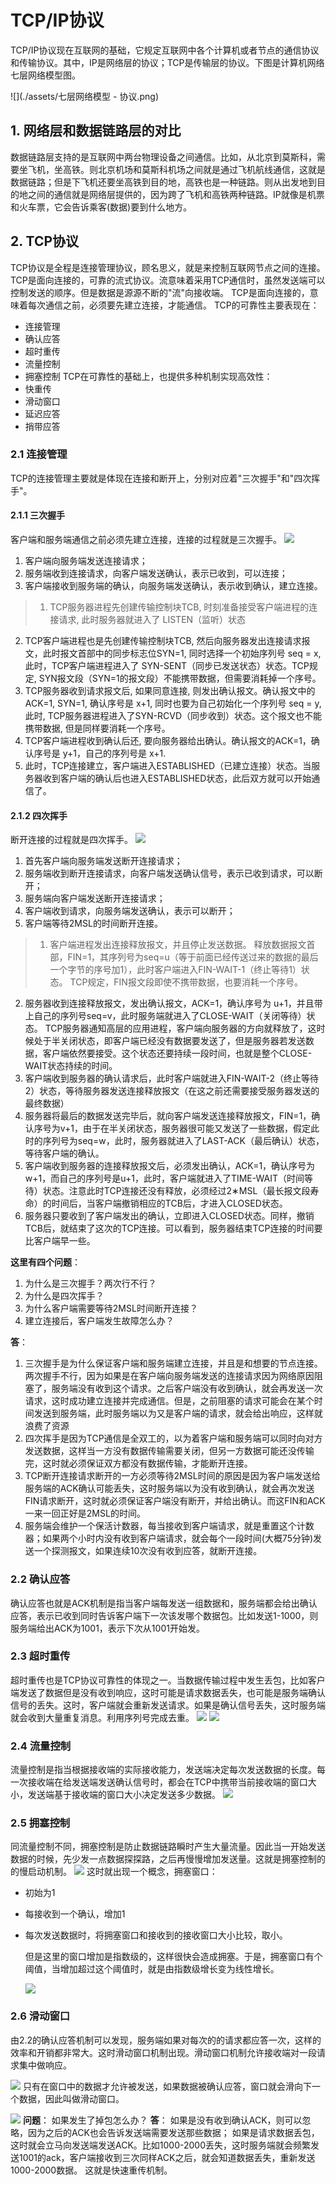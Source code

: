 # TCP/IP协议
TCP/IP协议现在互联网的基础，它规定互联网中各个计算机或者节点的通信协议和传输协议。其中，IP是网络层的协议；TCP是传输层的协议。下图是计算机网络七层网络模型图。

![](./assets/七层网络模型 - 协议.png)

## 1. 网络层和数据链路层的对比
数据链路层支持的是互联网中两台物理设备之间通信。比如，从北京到莫斯科，需要坐飞机，坐高铁。则北京机场和莫斯科机场之间就是通过飞机航线通信，这就是数据链路；但是下飞机还要坐高铁到目的地，高铁也是一种链路。则从出发地到目的地之间的通信就是网络层提供的，因为跨了飞机和高铁两种链路。IP就像是机票和火车票，它会告诉乘客(数据)要到什么地方。

## 2. TCP协议
TCP协议是全程是连接管理协议，顾名思义，就是来控制互联网节点之间的连接。
TCP是面向连接的，可靠的流式协议。流意味着采用TCP通信时，虽然发送端可以控制发送的顺序。但是数据是源源不断的"流"向接收端。
TCP是面向连接的，意味着每次通信之前，必须要先建立连接，才能通信。
TCP的可靠性主要表现在：
- 连接管理
- 确认应答
- 超时重传
- 流量控制
- 拥塞控制
TCP在可靠性的基础上，也提供多种机制实现高效性：
- 快重传
- 滑动窗口
- 延迟应答
- 捎带应答
### 2.1 连接管理
TCP的连接管理主要就是体现在连接和断开上，分别对应着"三次握手"和"四次挥手"。
#### 2.1.1 三次握手
客户端和服务端通信之前必须先建立连接，连接的过程就是三次握手。
![](./assets/TCP三次握手.gif)
1. 客户端向服务端发送连接请求；
2. 服务端收到连接请求，向客户端发送确认，表示已收到，可以连接；
3. 客户端接收到服务端的确认，向服务端发送确认，表示收到确认，建立连接。

> 1. TCP服务器进程先创建传输控制块TCB, 时刻准备接受客户端进程的连接请求, 此时服务器就进入了 LISTEN（监听）状态 
2. TCP客户端进程也是先创建传输控制块TCB, 然后向服务器发出连接请求报文，此时报文首部中的同步标志位SYN=1, 同时选择一个初始序列号 seq = x, 此时，TCP客户端进程进入了 SYN-SENT（同步已发送状态）状态。TCP规定, SYN报文段（SYN=1的报文段）不能携带数据，但需要消耗掉一个序号。 
3. TCP服务器收到请求报文后, 如果同意连接, 则发出确认报文。确认报文中的 ACK=1, SYN=1, 确认序号是 x+1, 同时也要为自己初始化一个序列号 seq = y, 此时, TCP服务器进程进入了SYN-RCVD（同步收到）状态。这个报文也不能携带数据, 但是同样要消耗一个序号。 
4. TCP客户端进程收到确认后还, 要向服务器给出确认。确认报文的ACK=1，确认序号是 y+1，自己的序列号是 x+1. 
5. 此时，TCP连接建立，客户端进入ESTABLISHED（已建立连接）状态。当服务器收到客户端的确认后也进入ESTABLISHED状态，此后双方就可以开始通信了。


#### 2.1.2 四次挥手
断开连接的过程就是四次挥手。
![](./assets/TCP四次挥手.gif)
1. 首先客户端向服务端发送断开连接请求；
2. 服务端收到断开连接请求，向客户端发送确认信号，表示已收到请求，可以断开；
3. 服务端向客户端发送断开连接请求；
4. 客户端收到请求，向服务端发送确认，表示可以断开；
5. 客户端等待2MSL的时间断开连接。

> 1. 客户端进程发出连接释放报文，并且停止发送数据。 
   释放数据报文首部，FIN=1，其序列号为seq=u（等于前面已经传送过来的数据的最后一个字节的序号加1），此时客户端进入FIN-WAIT-1（终止等待1）状态。 TCP规定，FIN报文段即使不携带数据，也要消耗一个序号。 
2. 服务器收到连接释放报文，发出确认报文，ACK=1，确认序号为 u+1，并且带上自己的序列号seq=v，此时服务端就进入了CLOSE-WAIT（关闭等待）状态。 
   TCP服务器通知高层的应用进程，客户端向服务器的方向就释放了，这时候处于半关闭状态，即客户端已经没有数据要发送了，但是服务器若发送数据，客户端依然要接受。这个状态还要持续一段时间，也就是整个CLOSE-WAIT状态持续的时间。 
3. 客户端收到服务器的确认请求后，此时客户端就进入FIN-WAIT-2（终止等待2）状态，等待服务器发送连接释放报文（在这之前还需要接受服务器发送的最终数据） 
4. 服务器将最后的数据发送完毕后，就向客户端发送连接释放报文，FIN=1，确认序号为v+1，由于在半关闭状态，服务器很可能又发送了一些数据，假定此时的序列号为seq=w，此时，服务器就进入了LAST-ACK（最后确认）状态，等待客户端的确认。 
5. 客户端收到服务器的连接释放报文后，必须发出确认，ACK=1，确认序号为w+1，而自己的序列号是u+1，此时，客户端就进入了TIME-WAIT（时间等待）状态。注意此时TCP连接还没有释放，必须经过2∗MSL（最长报文段寿命）的时间后，当客户端撤销相应的TCB后，才进入CLOSED状态。 
6. 服务器只要收到了客户端发出的确认，立即进入CLOSED状态。同样，撤销TCB后，就结束了这次的TCP连接。可以看到，服务器结束TCP连接的时间要比客户端早一些。

**这里有四个问题**：
1. 为什么是三次握手？两次行不行？
2. 为什么是四次挥手？
3. 为什么客户端需要等待2MSL时间断开连接？
4. 建立连接后，客户端发生故障怎么办？

**答**：
1. 三次握手是为什么保证客户端和服务端建立连接，并且是和想要的节点连接。两次握手不行，因为如果是在客户端向服务端发送的连接请求因为网络原因阻塞了，服务端没有收到这个请求。之后客户端没有收到确认，就会再发送一次请求，这时成功建立连接并完成通信。但是，之前阻塞的请求可能会在某个时间发送到服务端，此时服务端以为又是客户端的请求，就会给出响应，这样就浪费了资源
2. 四次挥手是因为TCP通信是全双工的，以为着客户端和服务端可以同时向对方发送数据，这样当一方没有数据传输需要关闭，但另一方数据可能还没传输完，这时就必须保证双方都没有数据传输，才能断开连接。
3. TCP断开连接请求断开的一方必须等待2MSL时间的原因是因为客户端发送给服务端的ACK确认可能丢失，这时服务端以为没有收到确认，就会再次发送FIN请求断开，这时就必须保证客户端没有断开，并给出确认。而这FIN和ACK一来一回正好是2MSL的时间。
4. 服务端会维护一个保活计数器，每当接收到客户端请求，就是重置这个计数器；如果两个小时内没有收到客户端请求，就会每个一段时间(大概75分钟)发送一个探测报文，如果连续10次没有收到应答，就断开连接。
### 2.2 确认应答
确认应答也就是ACK机制是指当客户端每发送一组数据和，服务端都会给出确认应答，表示已收到同时告诉客户端下一次该发哪个数据包。比如发送1-1000，则服务端给出ACK为1001，表示下次从1001开始发。
### 2.3 超时重传
超时重传也是TCP协议可靠性的体现之一。当数据传输过程中发生丢包，比如客户端发送了数据但是没有收到响应，这时可能是请求数据丢失，也可能是服务端确认信号的丢失。这时，客户端就会重新发送请求。如果是确认信号丢失，这时服务端就会收到大量重复消息。利用序列号完成去重。
![](./assets/超时重传.png)
![](./assets/超时重传2.png)

### 2.4 流量控制
流量控制是指当根据接收端的实际接收能力，发送端决定每次发送数据的长度。每一次接收端在给发送端发送确认信号时，都会在TCP中携带当前接收端的窗口大小，发送端基于接收端的窗口大小决定发送多少数据。
![](./assets/流量控制.png)

### 2.5 拥塞控制
同流量控制不同，拥塞控制是防止数据链路瞬时产生大量流量。因此当一开始发送数据的时候，先少发一点数据探探路，之后再慢慢增加发送量。这就是拥塞控制的的慢启动机制。
![](./assets/拥塞控制.png)
这时就出现一个概念，拥塞窗口：

- 初始为1

- 每接收到一个确认，增加1

- 每次发送数据时，将拥塞窗口和接收到的接收窗口大小比较，取小。

  但是这里的窗口增加是指数级的，这样很快会造成拥塞。于是，拥塞窗口有个阈值，当增加超过这个阈值时，就是由指数级增长变为线性增长。

  ![](./assets/拥塞窗口.png)
  
### 2.6 滑动窗口
由2.2的确认应答机制可以发现，服务端如果对每次的的请求都应答一次，这样的效率和开销都非常大。这时滑动窗口机制出现。滑动窗口机制允许接收端对一段请求集中做响应。

![](./assets/滑动窗口.png)
只有在窗口中的数据才允许被发送，如果数据被确认应答，窗口就会滑向下一个数据，因此叫做滑动窗口。

![](./assets/滑动窗口2.png)
**问题**：
如果发生了掉包怎么办？
**答**：
如果是没有收到确认ACK，则可以忽略，因为之后的ACK也会告诉发送端需要发送那些数据；
如果是请求数据丢包，这时就会立马向发送端发送ACK。比如1000-2000丢失，这时服务端就会频繁发送1001的ack，客户端接收到三次同样ACK之后，就会知道数据丢失，重新发送1000-2000数据。
这就是快速重传机制。
